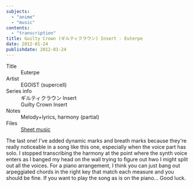 ```yaml
---
subjects:
  - "anime"
  - "music"
contents:
  - "transcription"
title: Guilty Crown (ギルティクラウン) Insert - Euterpe
date: 2012-01-24
publishdate: 2012-01-24
---
```


<dl>
  <dt>Title</dt>
  <dd>Euterpe</dd>

  <dt>Artist</dt>
  <dd>EGOIST (supercell)</dd>

  <dt>Series info</dt>
  <dd>ギルティクラウン Insert</dd>
  <dd>Guilty Crown Insert</dd>

  <dt>Notes</dt>
  <dd>Melody+lyrics, harmony (partial)</dd>

  <dt>Files</dt>
  <dd><a href="/files/sheetmusic/euterpe.pdf">Sheet music</a></dd>
</dl>

The last one!  I've added dynamic marks and breath marks because they're
really noticeable in a song like this one, especially when the voice
part has solo.  I stopped transcribing the harmony at the point where
the synth voice enters as I banged my head on the wall trying to figure
out hwo I might split out all the voices.  For a piano arrangement, I
think you can just bang out arpeggiated chords in the right key that
match each measure and you should be fine.  If you want to play the song
as is on the piano... Good luck.
